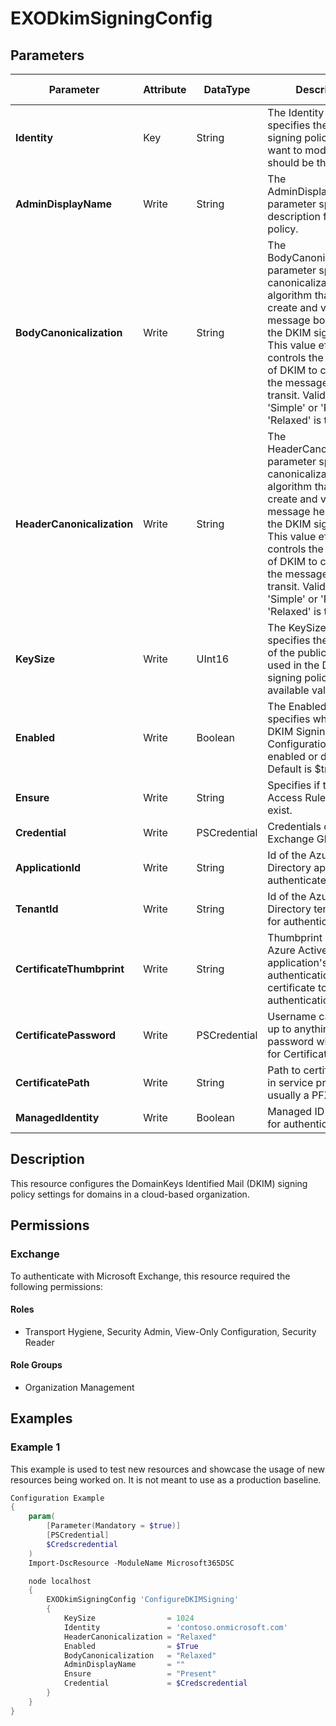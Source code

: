 ﻿# EXODkimSigningConfig

## Parameters

| Parameter | Attribute | DataType | Description | Allowed Values |
| --- | --- | --- | --- | --- |
| **Identity** | Key | String | The Identity parameter specifies the DKIM signing policy that you want to modify.  This should be the FQDN.  | |
| **AdminDisplayName** | Write | String | The AdminDisplayName parameter specifies a description for the policy. | |
| **BodyCanonicalization** | Write | String | The BodyCanonicalization parameter specifies the canonicalization algorithm that's used to create and verify the message body part of the DKIM signature. This value effectively controls the sensitivity of DKIM to changes to the message body in transit. Valid values are 'Simple' or 'Relaxed'.  'Relaxed' is the default. | `Simple`, `Relaxed` |
| **HeaderCanonicalization** | Write | String | The HeaderCanonicalization parameter specifies the canonicalization algorithm that's used to create and verify the message header part of the DKIM signature. This value effectively controls the sensitivity of DKIM to changes to the message headers in transit. Valid values are 'Simple' or 'Relaxed'.  'Relaxed' is the default. | `Simple`, `Relaxed` |
| **KeySize** | Write | UInt16 | The KeySize parameter specifies the size in bits of the public key that's used in the DKIM signing policy. The only available value is 1024. | `1024` |
| **Enabled** | Write | Boolean | The Enabled parameter specifies whether the DKIM Signing Configuration is enabled or disabled. Default is $true. | |
| **Ensure** | Write | String | Specifies if this Client Access Rule should exist. | `Present`, `Absent` |
| **Credential** | Write | PSCredential | Credentials of the Exchange Global Admin | |
| **ApplicationId** | Write | String | Id of the Azure Active Directory application to authenticate with. | |
| **TenantId** | Write | String | Id of the Azure Active Directory tenant used for authentication. | |
| **CertificateThumbprint** | Write | String | Thumbprint of the Azure Active Directory application's authentication certificate to use for authentication. | |
| **CertificatePassword** | Write | PSCredential | Username can be made up to anything but password will be used for CertificatePassword | |
| **CertificatePath** | Write | String | Path to certificate used in service principal usually a PFX file. | |
| **ManagedIdentity** | Write | Boolean | Managed ID being used for authentication. | |

## Description

This resource configures the DomainKeys Identified Mail (DKIM) signing policy
settings for domains in a cloud-based organization.

## Permissions

### Exchange

To authenticate with Microsoft Exchange, this resource required the following permissions:

#### Roles

- Transport Hygiene, Security Admin, View-Only Configuration, Security Reader

#### Role Groups

- Organization Management

## Examples

### Example 1

This example is used to test new resources and showcase the usage of new resources being worked on.
It is not meant to use as a production baseline.

```powershell
Configuration Example
{
    param(
        [Parameter(Mandatory = $true)]
        [PSCredential]
        $Credscredential
    )
    Import-DscResource -ModuleName Microsoft365DSC

    node localhost
    {
        EXODkimSigningConfig 'ConfigureDKIMSigning'
        {
            KeySize                = 1024
            Identity               = 'contoso.onmicrosoft.com'
            HeaderCanonicalization = "Relaxed"
            Enabled                = $True
            BodyCanonicalization   = "Relaxed"
            AdminDisplayName       = ""
            Ensure                 = "Present"
            Credential             = $Credscredential
        }
    }
}
```

